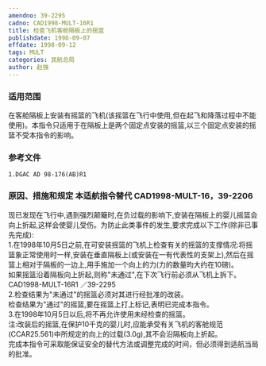 ```yaml
---
amendno: 39-2295  
cadno: CAD1998-MULT-16R1  
title: 检查飞机客舱隔板上的摇篮  
publishdate: 1998-09-07  
effdate: 1998-09-12  
tags: MULT  
categories: 民航总局  
author: 赵强  
---
```

  
### 适用范围  
在客舱隔板上安装有摇篮的飞机(该摇篮在飞行中使用,但在起飞和降落过程中不能使用)。本指令只适用于在隔板上是两个固定点安装的摇篮,以三个固定点安装的摇篮不受本指令的影响。  
  
<!--more-->  
### 参考文件  
    1.DGAC AD 98-176(AB)R1  
  
### 原因、措施和规定 本适航指令替代 CAD1998-MULT-16，39-2206  
现已发现在飞行中,遇到强烈颠簸时,在负过载的影响下,安装在隔板上的婴儿摇篮会向上折起,这样会使婴儿受伤。为防止此类事件的发生,要求完成以下工作(除非已事先完成):  
    1.在1998年10月5日之前,在可安装摇篮的飞机上检查有关的摇篮的支撑情况:将摇篮象正常使用时一样,安装在垂直隔板上(或安装在一有代表性的支架上),然后在摇篮上相对于隔板的一边上,用手施加一个向上的力(力的数量昀大约在10磅)。  
      如果摇篮沿着隔板向上折起,则称"未通过",在下次飞行前必须从飞机上拆下。  
       CAD1998-MULT-16R1   ／39-2295  
    2.检查结果为"未通过"的摇篮必须对其进行经批准的改装。  
      检查结果为"通过"的摇篮,要在摇篮上打上标记,表明已完成本指令。  
    3.在1998年10月5日以后,将不再允许使用未经检查的摇篮。  
注:改装后的摇篮,在保护10千克的婴儿时,应能承受有关飞机的客舱规范(CCAR25.561)中所规定的向上的过载(3.0g),其不会沿隔板向上折起。  
    完成本指令可采取能保证安全的替代方法或调整完成的时间，但必须得到适航当局的批准。  
